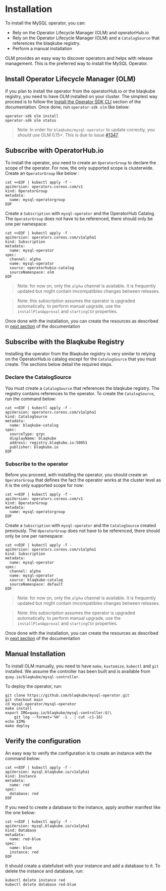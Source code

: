 # Installation

To install the MySQL operator, you can:

- Rely on the Operator Lifecycle Manager (OLM) and operatorHub.io
- Rely on the Operator Lifecycle Manager (OLM) and a `CatalogSource` that
  references the blaqkube registry.
- Perform a manual installation
  
OLM provides an easy way to discover operators and helps with release
management. This is the preferred way to install the MySQL Operator.

## Install Operator Lifecycle Manager (OLM)

If you plan to install the operator from the operatorHub.io or the blaqkube
registry, you need to have OLM installed on your cluster. The simplest way
proceed is to follow the
[Install the Operator SDK CLI](https://sdk.operatorframework.io/docs/installation/)
section of the documentation. Once done, run `operator-sdk olm` like below:

```shell
operator-sdk olm install
operator-sdk olm status
```

> Note: In order for `blaqkube/mysql-operator` to update correctly, you should
> use OLM 0.15+. This is due to issue
> [#1347](https://github.com/operator-framework/operator-lifecycle-manager/issues/1347)

## Subscribe with OperatorHub.io

To install the operator, you need to create an `OperatorGroup` to declare the
scope of the operator. For now, the only supported scope is clusterwide. Create
an `OperatorGroup` like below :

```shell
cat <<EOF | kubectl apply -f -
apiVersion: operators.coreos.com/v1
kind: OperatorGroup
metadata:
  name: mysql-operatorgroup
EOF
```

Create a `Subscription` with `mysql-operator` and the OperatorHub Catalog. The
`OperatorGroup` does not have to be referenced, there should only be one per
namespace:

```shell
cat <<EOF | kubectl apply -f -
apiVersion: operators.coreos.com/v1alpha1
kind: Subscription
metadata:
  name: mysql-operator
spec:
  channel: alpha
  name: mysql-operator
  source: operatorhubio-catalog
  sourceNamespace: olm
EOF
```

> Note: for now on, only the `alpha` channel is available. It is frequently
> updated but might contain imcompatibles changes between releases.

> Note: this subscription assumes the operator is upgraded automatically.
> to perform manual upgrade, use the `installPlanApproval` and `startingCSV`
> properties.

Once done with the installation, you can create the resources as described in
[next section](resources) of the documentation

## Subscribe with the Blaqkube Registry

Installing the operator from the Blaqkube registry is very similar to relying
on the OperatorHub.io catalog except for the `CatalogSource` that you must
create. The sections below detail the required steps.

### Declare the CatalogSource

You must create a `CatalogSource` that references the blaqkube registry. The
registry contains references to the operator. To create the `CatalogSource`,
run the command below:

```shell
cat <<EOF | kubectl apply -f -
apiVersion: operators.coreos.com/v1alpha1
kind: CatalogSource
metadata:
  name: blaqkube-catalog
spec:
  sourceType: grpc
  displayName: blaqkube
  address: registry.blaqkube.io:50051
  publisher: blaqkube.io
EOF
```

### Subscribe to the operator

Before you proceed, with installing the operator, you should create an
`OperatorGroup` that defines the fact the operator works at the cluster
level as it is the only supported scope for now:

```shell
cat <<EOF | kubectl apply -f -
apiVersion: operators.coreos.com/v1
kind: OperatorGroup
metadata:
  name: mysql-operatorgroup
EOF
```

Create a `Subscription` with `mysql-operator` and the `CatalogSource` created
previously. The `OperatorGroup` does not have to be referenced, there should
only be one per namespace:

```shell
cat <<EOF | kubectl apply -f -
apiVersion: operators.coreos.com/v1alpha1
kind: Subscription
metadata:
  name: mysql-operator
spec:
  channel: alpha
  name: mysql-operator
  source: blaqkube-catalog
  sourceNamespace: default
EOF
```

> Note: for now on, only the `alpha` channel is available. It is frequently
> updated but might contain imcompatibles changes between releases.

> Note: this subscription assumes the operator is upgraded automatically.
> to perform manual upgrade, use the `installPlanApproval` and `startingCSV`
> properties.

Once done with the installation, you can create the resources as described in
[next section](resources) of the documentation

## Manual Installation

To install OLM manually, you need to have `make`, `kustomize`, `kubectl` and `git` installed. We assume the controller has been
built and is available from `quay.io/blaqkube/mysql-controller`.

To deploy the operator, run:

```shell
git clone https://github.com/blaqkube/mysql-operator.git
git checkout main
cd mysql-operator/mysql-operator
make install
export IMG=quay.io/blaqkube/mysql-controller:$(\
    git log --format='%H' -1 . | cut -c1-16)
echo $IMG
make deploy
```

## Verify the configuration

An easy way to verify the configuration is to create an instance with the
command below:

```shell
cat <<EOF | kubectl apply -f -
apiVersion: mysql.blaqkube.io/v1alpha1
kind: Instance
metadata:
  name: red
spec:
  database: red
EOF
```

If you need to create a database to the instance, apply another manifest like
the one below:

```shell
cat <<EOF | kubectl apply -f -
apiVersion: mysql.blaqkube.io/v1alpha1
kind: Database
metadata:
  name: red-blue
spec:
  name: blue
  instance: red
EOF
```

It should create a statefulset with your instance and add a database to it. To
delete the instance and database, run:

```shell
kubectl delete instance red
kubectl delete database red-blue
```

